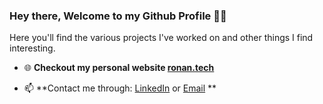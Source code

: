 ### Hey there, Welcome to my Github Profile 👋🏾
 Here you'll find the various projects I've worked on and other things I find interesting.
- 🌐 **Checkout my personal website <a target="_blank" href="https://ronan.tech">ronan.tech</a>**

<!--
**RonanAlmeida/RonanAlmeida** is a ✨ _special_ ✨ repository because its `README.md` (this file) appears on your GitHub profile.
- 🔭 I’m currently working on ...
- 🌱 I’m currently learning ...
- 👯 I’m looking to collaborate on ...
- 🤔 I’m looking for help with ...
- 💬 Ask me about ...
- 😄 Pronouns: ...
- ⚡ Fun fact: ...

-->


- 📫 **Contact me through: <a target="_blank" href="https://www.linkedin.com/in/ronanalmeida/">LinkedIn</a> or <a target="_blank" href="mailto:ronan.almeida@queensu.ca">Email</a> **

